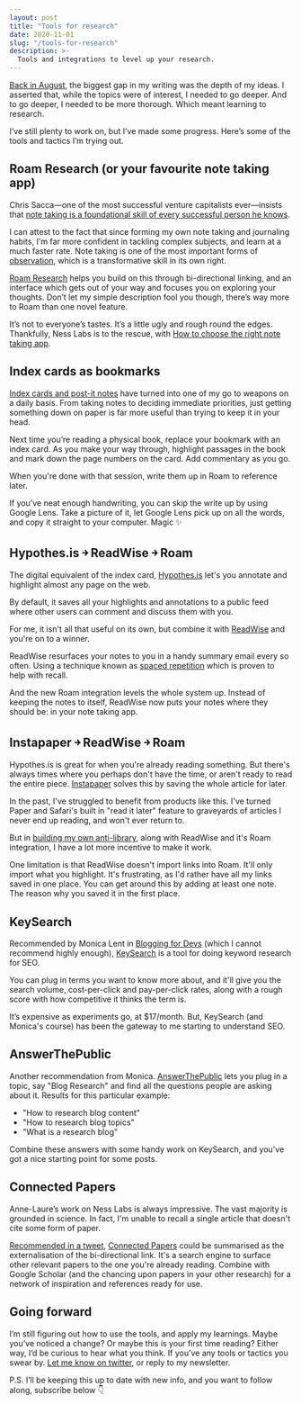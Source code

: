 ```yaml
---
layout: post
title: "Tools for research"
date: 2020-11-01
slug: "/tools-for-research"
description: >-
  Tools and integrations to level up your research.
---
```


[Back in August](https://rdjpalmer.com/week-33-2020#on-writing), the biggest gap in my writing was the depth of my ideas. I asserted that, while the topics were of interest, I needed to go deeper. And to go deeper, I needed to be more thorough. Which meant learning to research.

I’ve still plenty to work on, but I’ve made some progress. Here’s some of the tools and tactics I’m trying out.

## Roam Research (or your favourite note taking app)

Chris Sacca—one of the most successful venture capitalists ever—insists that <a href="https://twitter.com/sacca/status/1134128910004772869?s=20" target="_blank" rel="noopener noreferrer">note taking is a foundational skill of every successful person he knows</a>.

I can attest to the fact that since forming my own note taking and journaling habits, I'm far more confident in tackling complex subjects, and learn at a much faster rate. Note taking is one of the most important forms of <a href="https://rdjpalmer.com/week-39-2020-observation-is-my-superpower" target="_blank" rel="noopener noreferrer">observation</a>, which is a transformative skill in its own right.

<a href="https://roamresearch.com/" target="_blank" rel="noopener noreferrer">Roam Research</a> helps you build on this through bi-directional linking, and an interface which gets out of your way and focuses you on exploring your thoughts. Don’t let my simple description fool you though, there’s way more to Roam than one novel feature.

It’s not to everyone’s tastes. It’s a little ugly and rough round the edges. Thankfully, Ness Labs is to the rescue, with <a href="https://nesslabs.com/how-to-choose-the-right-note-taking-app" target="_blank" rel="noopener noreferrer">How to choose the right note taking app</a>.

## Index cards as bookmarks

<a href="https://rdjpalmer.com/week-33-2020" target="_blank" rel="noopener noreferrer">Index cards and post-it notes</a> have turned into one of my go to weapons on a daily basis. From taking notes to deciding immediate priorities, just getting something down on paper is far more useful than trying to keep it in your head.

Next time you’re reading a physical book, replace your bookmark with an index card. As you make your way through, highlight passages in the book and mark down the page numbers on the card. Add commentary as you go.

When you're done with that session, write them up in Roam to reference later.

If you’ve neat enough handwriting, you can skip the write up by using Google Lens. Take a picture of it, let Google Lens pick up on all the words, and copy it straight to your computer. Magic ✨

## Hypothes.is ￫ ReadWise ￫ Roam

The digital equivalent of the index card, <a href="https://web.hypothes.is/" target="_blank" rel="noopener noreferrer">Hypothes.is</a> let's you annotate and highlight almost any page on the web.

By default, it saves all your highlights and annotations to a public feed where other users can comment and discuss them with you.

For me, it isn't all that useful on its own, but combine it with <a href="https://readwise.io/" target="_blank" rel="noopener noreferrer">ReadWise</a> and you're on to a winner.

ReadWise resurfaces your notes to you in a handy summary email every so often. Using a technique known as <a href="https://www.theguardian.com/education/2016/jan/23/spaced-repetition-a-hack-to-make-your-brain-store-information" target="_blank" rel="noopener noreferrer">spaced repetition</a> which is proven to help with recall.

And the new Roam integration levels the whole system up. Instead of keeping the notes to itself, ReadWise now puts your notes where they should be: in your note taking app.

## Instapaper ￫ ReadWise ￫ Roam

Hypothes.is is great for when you're already reading something. But there's always times where you perhaps don't have the time, or aren't ready to read the entire piece. <a href="https://www.instapaper.com/" target="_blank" rel="noopener noreferrer">Instapaper</a> solves this by saving the whole article for later.

In the past, I've struggled to benefit from products like this. I've turned Paper and Safari's built in "read it later" feature to graveyards of articles I never end up reading, and won't ever return to.

But in [building my own anti-library](https://rdjpalmer.com/week-39-2020-observation-is-my-superpower#applying-my-observations), along with ReadWise and it's Roam integration, I have a lot more incentive to make it work.

One limitation is that ReadWise doesn't import links into Roam. It'll only import what you highlight. It's frustrating, as I'd rather have all my links saved in one place. You can get around this by adding at least one note. The reason why you saved it in the first place.

## KeySearch

Recommended by Monica Lent in <a href="https://bloggingfordevs.com/" target="_blank" rel="noopener noreferrer">Blogging for Devs</a> (which I cannot recommend highly enough), <a href="https://www.keysearch.co/" target="_blank" rel="noopener noreferrer">KeySearch</a> is a tool for doing keyword research for SEO.

You can plug in terms you want to know more about, and it'll give you the search volume, cost-per-click and pay-per-click rates, along with a rough score with how competitive it thinks the term is.

It’s expensive as experiments go, at $17/month. But, KeySearch (and Monica's course) has been the gateway to me starting to understand SEO.

## AnswerThePublic

Another recommendation from Monica. <a href="https://answerthepublic.com/" target="_blank" rel="noopener noreferrer">AnswerThePublic</a> lets you plug in a topic, say "Blog Research" and find all the questions people are asking about it. Results for this particular example:

- "How to research blog content"
- "How to research blog topics"
- "What is a research blog"

Combine these answers with some handy work on KeySearch, and you've got a nice starting point for some posts.

## Connected Papers

Anne-Laure’s work on Ness Labs is always impressive. The vast majority is grounded in science. In fact, I'm unable to recall a single article that doesn't cite some form of paper.

<a href="https://twitter.com/anthilemoon/status/1312452805324496896?s=20" target="_blank" rel="noopener noreferrer">Recommended in a tweet</a>, <a href="https://www.connectedpapers.com/" target="_blank" rel="noopener noreferrer">Connected Papers</a> could be summarised as the externalisation of the bi-directional link. It's a search engine to surface other relevant papers to the one you're already reading. Combine with Google Scholar (and the chancing upon papers in your other research) for a network of inspiration and references ready for use.

## Going forward

I’m still figuring out how to use the tools, and apply my learnings. Maybe you’ve noticed a change? Or maybe this is your first time reading? Either way, I’d be curious to hear what you think. If you’ve any tools or tactics you swear by. <a href="https://twitter.com/rdjpalmer" target="_blank" rel="noopener noreferrer">Let me know on twitter</a>, or reply to my newsletter.

P.S. I’ll be keeping this up to date with new info, and you want to follow along, subscribe below 👇
